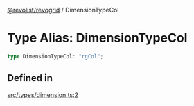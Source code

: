 [@revolist/revogrid](README.md) / DimensionTypeCol

# Type Alias: DimensionTypeCol

```ts
type DimensionTypeCol: "rgCol";
```

## Defined in

[src/types/dimension.ts:2](https://github.com/revolist/revogrid/blob/52c8861ed92574ba1d5817b32afec294ddb1f986/src/types/dimension.ts#L2)
